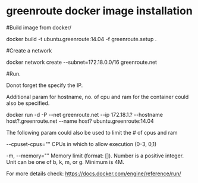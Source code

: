 # greenroute docker image installation

#Build image from docker/

docker build -t ubuntu.greenroute:14.04 -f greenroute.setup .

#Create a network 

docker network create --subnet=172.18.0.0/16 greenroute.net

#Run. 

Donot forget the specify the IP. 

Additional param for hostname, no. of cpu and ram for the container could also be specified.

docker run  -d -P --net greenroute.net --ip 172.18.1.? --hostname host?.greenroute.net --name host? ubuntu.greenroute:14.04

The following param could also be used to limit the # of cpus and ram

--cpuset-cpus=""	CPUs in which to allow execution (0-3, 0,1)

-m, --memory=""	Memory limit (format: <number>[<unit>]). Number is a positive integer. Unit can be one of b, k, m, or g. Minimum is 4M.

For more details check: https://docs.docker.com/engine/reference/run/
